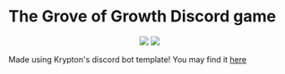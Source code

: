 # The Grove of Growth Discord game

<p align="center">
  <a href="https://discord.com/invite/HvnSusn8bd"><img src="https://img.shields.io/discord/739934735387721768?logo=discord"></a>
  <a href="https://github.com/psf/black"><img src="https://img.shields.io/badge/code%20style-black-000000.svg"></a>
</p>

Made using Krypton's discord bot template! You may find it [here](https://github.com/kkrypt0nn/Python-Discord-Bot-Template)
